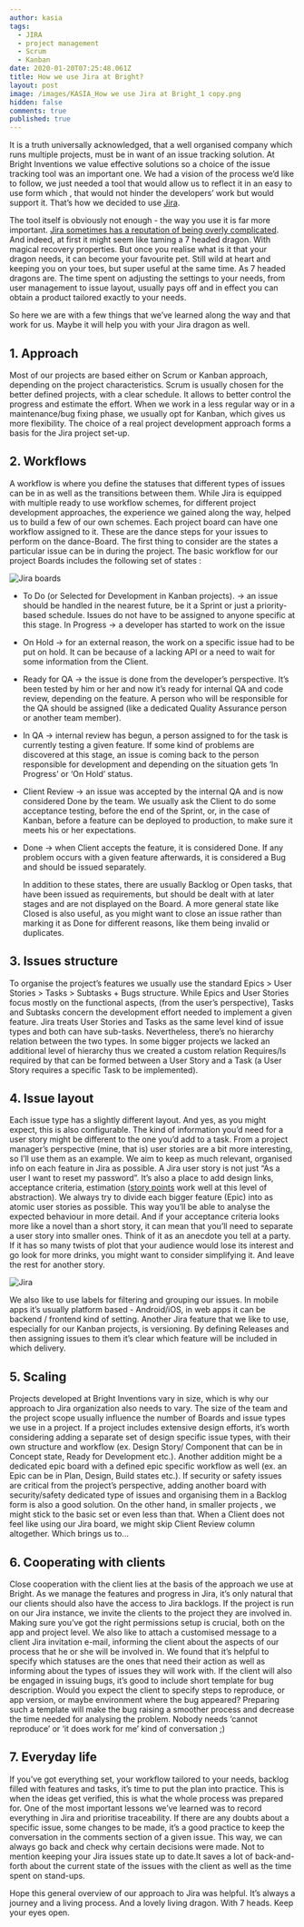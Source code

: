 ```yaml
---
author: kasia
tags:
  - JIRA
  - project management
  - Scrum
  - Kanban
date: 2020-01-20T07:25:48.061Z
title: How we use Jira at Bright?
layout: post
image: /images/KASIA_How we use Jira at Bright_1 copy.png
hidden: false
comments: true
published: true
---
```

It is a truth universally acknowledged, that a well organised company which runs multiple projects, must be in want of an issue tracking solution. At Bright Inventions we value effective solutions so a choice of the issue tracking tool was an important one. We had a vision of the process we’d like to follow, we just needed a tool that would allow us to reflect it in an easy to use form which , that would not hinder the developers’ work but would support it. That’s how we decided to use [Jira](https://www.atlassian.com/software/jira). 

The tool itself is obviously not enough - the way you use it is far more important. [Jira sometimes has a reputation of being overly complicated](https://deviniti.com/atlassian/why-people-say-they-hate-using-jira). And indeed, at first it might seem like taming a 7 headed dragon. With magical recovery properties. But once you realise what is it that your dragon needs, it can become your favourite pet. Still wild at heart and keeping you on your toes, but super useful at the same time. As 7 headed dragons are. The time spent on adjusting the settings to your needs, from user management to issue layout, usually pays off and in effect you can obtain a product tailored exactly to your needs. 

So here we are with a few things that we’ve learned along the way and that work for us. Maybe it will help you with your Jira dragon as well.

## 1. Approach

Most of our projects are based either on Scrum or Kanban approach, depending on the project characteristics. Scrum is usually chosen for the better defined projects, with a clear schedule. It allows to better control the progress and estimate the effort. When we work in a less regular way or in a maintenance/bug fixing phase, we usually opt for Kanban, which gives us more flexibility.  The choice of a real project development approach forms a basis for the Jira project set-up. 

## 2. Workflows

A workflow is where you define the statuses that different types of issues can be in as well as the transitions between them. While Jira is equipped with multiple ready to use workflow schemes, for different project development approaches, the experience we gained along the way, helped us to build a few of our own schemes. Each project board can have one workflow assigned to it. These are the dance steps for your issues to perform on the dance-Board.  The first thing to consider are the states a particular issue can be in during the project. The basic workflow for our project Boards includes the following set of states :

![Jira boards](/images/jira_boards_1.png)

* To Do (or Selected for Development in Kanban projects). -> an issue should be handled in the nearest future, be it a Sprint or just a priority-based schedule. Issues do not have to be assigned to anyone specific at this stage. In Progress -> a developer has started to work on the issue
* On Hold -> for an external reason, the work on a specific issue had to be put on hold. It can be because of a lacking API or a need to wait for some information from the Client. 
* Ready for QA -> the issue is done from the developer’s perspective. It’s been tested by him or her and now it’s ready for internal QA and code review, depending on the feature. A person who will be responsible for the QA should be assigned (like a dedicated Quality Assurance person or another team member). 
* In QA -> internal review has begun, a person assigned to for the task is currently testing a given feature. If some kind of problems are discovered at this stage, an issue is coming back to the person responsible for development and depending on the situation gets ‘In Progress’ or ‘On Hold’ status.
* Client Review -> an issue was accepted by the internal QA and is now considered Done by the team. We usually ask the Client to do some acceptance testing, before the end of the Sprint, or, in the case of Kanban, before a feature can be deployed to production, to make sure it meets his or her expectations.
* Done -> when Client accepts the feature, it is considered Done. If any problem occurs with a given feature afterwards, it is considered a Bug and should be issued separately. 

  In addition to these states, there are usually Backlog or Open tasks, that have been issued as requirements, but should be dealt with at later stages and are not displayed on the Board. A more general state like Closed is also useful, as you might want to close an issue rather than marking it as Done for different reasons, like them being invalid or duplicates.

## 3. Issues structure

To organise the project’s features we usually use the standard Epics > User Stories > Tasks > Subtasks + Bugs structure. While Epics and User Stories focus mostly on the functional aspects, (from the user’s perspective), Tasks and Subtasks concern the development effort needed to implement a given feature.  Jira treats User Stories and Tasks as the same level kind of issue types and both can have sub-tasks. Nevertheless, there’s no hierarchy relation between the two types. In some bigger projects we lacked an additional level of hierarchy thus we created a custom relation Requires/Is required by that can be formed between a User Story and a Task (a User Story requires a specific Task to be implemented).

## 4. Issue layout

Each issue type has a slightly different layout. And yes, as you might expect, this is also configurable. The kind of information you’d need for a user story might be different to the one you’d add to a task. From a project manager’s perspective (mine, that is) user stories are a bit more interesting, so I’ll use them as an example. We aim to keep as much relevant, organised info on each feature in Jira as possible. A Jira user story is not just “As a user I want to reset my password”. It’s also a place to add design links, acceptance criteria, estimation ([story points](https://www.mountaingoatsoftware.com/blog/what-are-story-points) work well at this level of abstraction).  We always try to divide each bigger feature (Epic) into as atomic user stories as possible. This way you’ll be able to analyse the expected behaviour in more detail. And if your acceptance criteria looks more like a novel than a short story, it can mean that you’ll need to separate a user story into smaller ones. Think of it as an anecdote you tell at a party. If it has so many twists of plot that your audience would lose its interest and go look for more drinks, you might want to consider simplifying it. And leave the rest for another story.  

![Jira](/images/jira_boards_2.png)

We also like to use labels for filtering and grouping our issues. In mobile apps it’s usually platform based - Android/iOS, in web apps it can be backend / frontend kind of setting.  Another Jira feature that we like to use, especially for our Kanban projects, is versioning. By defining Releases and then assigning issues to them it’s clear which feature will be included in which delivery.

## 5. Scaling

Projects developed at Bright Inventions vary in size, which is why our approach to Jira organization also needs to vary. The size of the team and the project scope usually influence the number of Boards and issue types we use in a project. If a project includes extensive design efforts, it’s worth considering adding a separate set of design specific issue types, with their own structure and workflow (ex. Design Story/ Component that can be in Concept state, Ready for Development etc.). Another addition might be a dedicated epic board with a defined epic specific workflow as well (ex. an Epic can be in Plan, Design, Build states etc.). If security or safety issues are critical from the project’s perspective, adding another board with security/safety dedicated type of issues and organising them in a Backlog form is also a good solution. On the other hand, in smaller projects , we might stick to the basic set or even less than that. When a Client does not feel like using our Jira board, we might skip Client Review column altogether. Which brings us to...  

## 6. Cooperating with clients

Close cooperation with the client lies at the basis of the approach we use at Bright. As we manage the features and progress in Jira, it’s only natural that our clients should also have the access to Jira backlogs. If the project is run on our Jira instance, we invite the clients to the project they are involved in. Making sure you’ve got the right permissions setup is crucial, both on the app and project level. We also like to attach a customised message to a client Jira invitation e-mail, informing the client about the aspects of our process that he or she will be involved in. We found that it’s helpful to specify which statuses are the ones that need their action as well as informing about the types of issues they will work with. If the client will also be engaged in issuing bugs, it’s good to include short template for bug description. Would you expect the client to specify steps to reproduce, or app version, or maybe environment where the bug appeared? Preparing such a template will make the bug raising a smoother process and decrease the time needed for analysing the problem. Nobody needs ‘cannot reproduce’ or ‘it does work for me’ kind of conversation ;) 

## 7. Everyday life

If you’ve got everything set, your workflow tailored to your needs, backlog filled with features and tasks, it’s time to put the plan into practice. This is when the ideas get verified, this is what the whole process was prepared for. One of the most important lessons we’ve learned was to record everything in Jira and prioritise traceability. If there are any doubts about a specific issue, some changes to be made, it’s a good practice to keep the conversation in the comments section of a given issue. This way, we can always go back and check why certain decisions were made. Not to mention keeping your Jira issues state up to date.It saves a lot of back-and-forth about the current state of the issues with the client as well as the time spent on stand-ups.

Hope this general overview of our approach to Jira was helpful. It’s always a journey and a living process. And a lovely living dragon. With 7 heads. Keep your eyes open.
